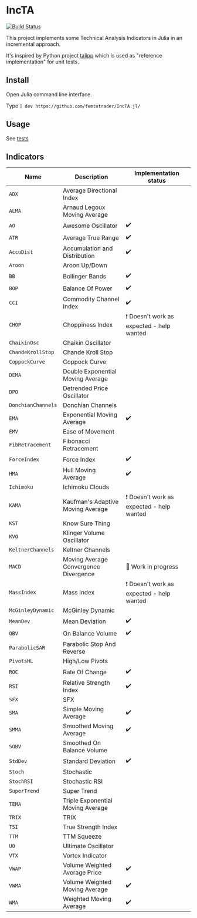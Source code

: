# IncTA

[![Build Status](https://github.com/femtotrader/IncTA.jl/actions/workflows/CI.yml/badge.svg?branch=master)](https://github.com/femtotrader/IncTA.jl/actions/workflows/CI.yml?query=branch%3Amaster)

This project implements some Technical Analysis Indicators in Julia in an incremental approach.

It's inspired by Python project [talipp](https://github.com/nardew/talipp) which is used as "reference implementation" for unit tests.

## Install
Open Julia command line interface.

Type `] dev https://github.com/femtotrader/IncTA.jl/`

## Usage

See [tests](test/)

## Indicators

| Name | Description | Implementation status |
| --- | --- | --- |
| `ADX` | Average Directional Index |
| `ALMA` | Arnaud Legoux Moving Average |
| `AO` | Awesome Oscillator | :heavy_check_mark:
| `ATR` | Average True Range | :heavy_check_mark:
| `AccuDist` | Accumulation and Distribution | :heavy_check_mark:
| `Aroon` | Aroon Up/Down |
| `BB` | Bollinger Bands | :heavy_check_mark:
| `BOP` | Balance Of Power | :heavy_check_mark:
| `CCI` | Commodity Channel Index | :heavy_check_mark:
| `CHOP` | Choppiness Index | :heavy_exclamation_mark: Doesn't work as expected - help wanted
| `ChaikinOsc` | Chaikin Oscillator |
| `ChandeKrollStop` | Chande Kroll Stop |
| `CoppockCurve` | Coppock Curve |
| `DEMA` | Double Exponential Moving Average |
| `DPO` | Detrended Price Oscillator |
| `DonchianChannels` | Donchian Channels |
| `EMA` | Exponential Moving Average | :heavy_check_mark:
| `EMV` | Ease of Movement |
| `FibRetracement` | Fibonacci Retracement |
| `ForceIndex` | Force Index | :heavy_check_mark:
| `HMA` | Hull Moving Average | :heavy_check_mark:
| `Ichimoku` | Ichimoku Clouds |
| `KAMA` | Kaufman's Adaptive Moving Average | :heavy_exclamation_mark: Doesn't work as expected - help wanted
| `KST` | Know Sure Thing |
| `KVO` | Klinger Volume Oscillator |
| `KeltnerChannels` | Keltner Channels |
| `MACD` | Moving Average Convergence Divergence | :construction: Work in progress
| `MassIndex` | Mass Index | :heavy_exclamation_mark: Doesn't work as expected - help wanted
| `McGinleyDynamic` | McGinley Dynamic |
| `MeanDev` | Mean Deviation | :heavy_check_mark:
| `OBV` | On Balance Volume | :heavy_check_mark:
| `ParabolicSAR` | Parabolic Stop And Reverse |
| `PivotsHL` | High/Low Pivots |
| `ROC` | Rate Of Change | :heavy_check_mark:
| `RSI` | Relative Strength Index | :heavy_check_mark:
| `SFX` | SFX |
| `SMA` | Simple Moving Average | :heavy_check_mark:
| `SMMA` | Smoothed Moving Average | :heavy_check_mark:
| `SOBV` | Smoothed On Balance Volume |
| `StdDev` | Standard Deviation | :heavy_check_mark:
| `Stoch` | Stochastic |
| `StochRSI` | Stochastic RSI |
| `SuperTrend` | Super Trend |
| `TEMA` | Triple Exponential Moving Average |
| `TRIX` | TRIX |
| `TSI` | True Strength Index |
| `TTM` | TTM Squeeze |
| `UO` | Ultimate Oscillator |
| `VTX` | Vortex Indicator |
| `VWAP` |  Volume Weighted Average Price | :heavy_check_mark:
| `VWMA` | Volume Weighted Moving Average | :heavy_check_mark:
| `WMA` | Weighted Moving Average | :heavy_check_mark:
